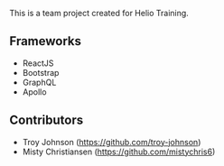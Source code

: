 This is a team project created for Helio Training.

## Frameworks
- ReactJS
- Bootstrap
- GraphQL
- Apollo

## Contributors
- Troy Johnson (https://github.com/troy-johnson)
- Misty Christiansen (https://github.com/mistychris6)
